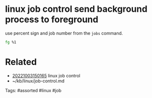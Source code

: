 # linux job control send background process to foreground
use percent sign and job number from the `jobs` command.
```bash
fg %1
```

# Related
- [20221003150165](/zet/20221003150165/README.md) linux job control
- ~/kb/linux/job-control.md

Tags:
    #assorted #linux #job
